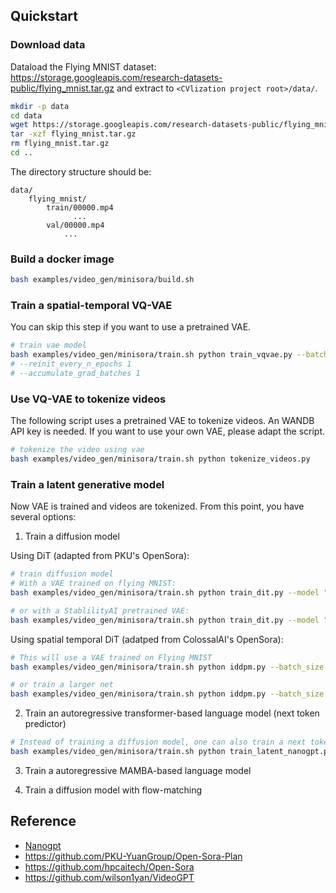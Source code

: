## Quickstart

### Download data

Dataload the Flying MNIST dataset: https://storage.googleapis.com/research-datasets-public/flying_mnist.tar.gz and extract to `<CVlization project root>/data/`.


```bash
mkdir -p data
cd data
wget https://storage.googleapis.com/research-datasets-public/flying_mnist.tar.gz
tar -xzf flying_mnist.tar.gz
rm flying_mnist.tar.gz
cd ..
```

The directory structure should be:

```
data/
    flying_mnist/
        train/00000.mp4
              ...
        val/00000.mp4
            ...
```

### Build a docker image

```bash
bash examples/video_gen/minisora/build.sh
```

### Train a spatial-temporal VQ-VAE

You can skip this step if you want to use a pretrained VAE.

```bash
# train vae model
bash examples/video_gen/minisora/train.sh python train_vqvae.py --batch_size 2 --resolution 256 --sequence_length 32 --embedding_dim 4 --n_codes 5120 --limit_train_batches 1.0 --limit_val_batches 0.25 --epochs 100 --save_every_n_epochs 5 --low_utilization_cost 0.1 --network_variant s4t4_b_vq --lr 0.001 --kl_loss_weight 0.01 --commitment_cost 0.25 --track
# --reinit_every_n_epochs 1
# --accumulate_grad_batches 1
```

### Use VQ-VAE to tokenize videos

The following script uses a pretrained VAE to tokenize videos. An WANDB API key is needed. If you want to use your own VAE, please adapt the script.

```bash
# tokenize the video using vae
bash examples/video_gen/minisora/train.sh python tokenize_videos.py
```

### Train a latent generative model

Now VAE is trained and videos are tokenized. From this point, you have several options:

1. Train a diffusion model

Using DiT (adapted from PKU's OpenSora):
```bash
# train diffusion model
# With a VAE trained on flying MNIST:
bash examples/video_gen/minisora/train.sh python train_dit.py --model "Latte-S/2" --vae_model "zzsi_kungfu/videogpt/model-kbu39ped:v11" --batch_size 2 --num_clips_per_video 10 --lr 0.00002 --resolution 256 --sequence_length 4 --latent_input_size 64 --ae_temporal_stride 4 --ae_spatial_stride 4 --learn_sigma --ckpt_every 1000000 --sample_every 2000 --log_every 20 --epochs 100 --track

# or with a StablilityAI pretrained VAE:
bash examples/video_gen/minisora/train.sh python train_dit.py --model "Latte-T/2" --batch_size 2 --lr 0.00002 --resolution 256 --sequence_length 4 --latent_input_size 32 --ae_temporal_stride 1 --ae_spatial_stride 8 --learn_sigma --ckpt_every 1000000 --sample_every 100 --log_every 20 --epochs 100 --track
```

Using spatial temporal DiT (adatped from ColossalAI's OpenSora):

```bash
# This will use a VAE trained on Flying MNIST
bash examples/video_gen/minisora/train.sh python iddpm.py --batch_size 4 --accumulate_grad_batches 1 --max_steps 100000 --log_every 10 --sample_every 500 --clip_grad 1.0 --track

# or train a larger net
bash examples/video_gen/minisora/train.sh python iddpm.py --batch_size 8 --accumulate_grad_batches 8 --depth 16 --num_heads 12 --hidden_size 768 --max_steps 1000000 --log_every 100 --sample_every 2000 --diffusion_steps 10 --clip_grad 1.0 --latent_frames_to_generate 1 --track
```

2. Train an autoregressive transformer-based language model (next token predictor)

```bash
# Instead of training a diffusion model, one can also train a next token predictor.
bash examples/video_gen/minisora/train.sh python train_latent_nanogpt.py --wandb_log
```

3. Train a autoregressive MAMBA-based language model

4. Train a diffusion model with flow-matching

## Reference

- [Nanogpt](https://github.com/karpathy/nanoGPT)
- https://github.com/PKU-YuanGroup/Open-Sora-Plan
- https://github.com/hpcaitech/Open-Sora
- https://github.com/wilson1yan/VideoGPT